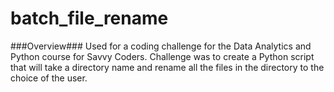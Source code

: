 # batch_file_rename

###Overview###
Used for a coding challenge for the Data Analytics and Python course for Savvy Coders.
Challenge was to create a Python script that will take a directory name and rename all the files in the directory to the choice of the user.
